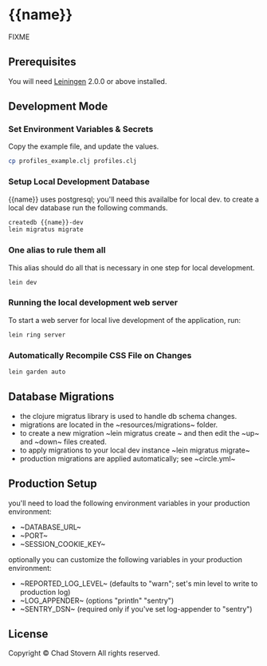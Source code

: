 # {{name}}

  FIXME


## Prerequisites

You will need [Leiningen](https://github.com/technomancy/leiningen) 2.0.0 or above installed.


## Development Mode

### Set Environment Variables & Secrets

Copy the example file, and update the values.

```sh
cp profiles_example.clj profiles.clj
```

### Setup Local Development Database

{{name}} uses postgresql; you'll need this availalbe for local dev.  to create a local dev database run the following commands.

```sh
createdb {{name}}-dev
lein migratus migrate
```

### One alias to rule them all

This alias should do all that is necessary in one step for local development.

```sh
lein dev
```

### Running the local development web server

To start a web server for local live development of the application, run:

```sh
lein ring server
```

### Automatically Recompile CSS File on Changes

```sh
lein garden auto
```


## Database Migrations

- the clojure migratus library is used to handle db schema changes.
- migrations are located in the ~resources/migrations~ folder.
- to create a new migration ~lein migratus create <descriptive-name>~ and then edit the ~up~ and ~down~ files created.
- to apply migrations to your local dev instance ~lein migratus migrate~
- production migrations are applied automatically; see ~circle.yml~


## Production Setup

you'll need to load the following environment variables in your production environment:

- ~DATABASE_URL~
- ~PORT~
- ~SESSION_COOKIE_KEY~

optionally you can customize the following variables in your production environment:

- ~REPORTED_LOG_LEVEL~ (defaults to "warn"; set's min level to write to production log)
- ~LOG_APPENDER~ (options "println" "sentry")
- ~SENTRY_DSN~ (required only if you've set log-appender to "sentry")


## License

Copyright © Chad Stovern All rights reserved.

